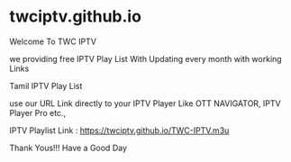 # twciptv.github.io

Welcome To TWC IPTV

we providing free IPTV Play List With Updating every month with working Links


Tamil IPTV Play List


use our URL Link directly to your IPTV Player Like OTT NAVIGATOR, IPTV Player Pro etc.,

IPTV Playlist Link : https://twciptv.github.io/TWC-IPTV.m3u

Thank Yous!!! Have a Good Day
